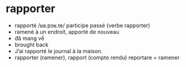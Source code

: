 
# rapporter

- rapporté	/ʁa.pɔʁ.te/	participe passé (verbe rapporter)	
- ramené à un endroit, apporté de nouveau	
- đã mang về	
- brought back	
- J’ai rapporté le journal à la maison.	
- rapporter (ramener), rapport (compte rendu)	reportare = ramener